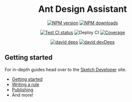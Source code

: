 <h1 align="center">Ant Design Assistant</h1>

<div align="center">

[![NPM version][npm-image]][npm-url] [![NPM downloads][download-image]][download-url]

[![Test CI status][test-ci]][test-ci-url] ![Deploy CI][deploy-ci]
[![Coverage][coverage]][codecov-url]

[![david deps][david-image]][david-url] [![david devDeps][david-dev-image]][david-dev-url]

<!-- npm url -->

[npm-image]: http://img.shields.io/npm/v/@ant-design/sketch-assistant.svg?style=flat-square
[npm-url]: http://npmjs.org/package/@ant-design/sketch-assistant
[download-image]: https://img.shields.io/npm/dm/@ant-design/sketch-assistant.svg?style=flat-square
[download-url]: https://npmjs.org/package/@ant-design/sketch-assistant

<!-- coverage -->

[coverage]:
  https://codecov.io/gh/ant-design/sketch-assistant-ant-design/branch/master/graph/badge.svg
[codecov-url]: https://codecov.io/gh/ant-design/sketch-assistant-ant-design/branch/master

<!-- Github CI -->

[test-ci]: https://github.com/ant-design/sketch-assistant-ant-design/workflows/Test%20CI/badge.svg
[deploy-ci]:
  https://github.com/ant-design/sketch-assistant-ant-design/workflows/Deploy%20CI/badge.svg
[test-ci-url]:
  https://github.com/ant-design/sketch-assistant-ant-design/actions?query=workflow%3ATest%20CI
[deploy-ci-ci]:
  https://github.com/ant-design/sketch-assistant-ant-design/actions?query=workflow%3ADeploy%20CI

<!-- Dependency -->

[david-image]: https://img.shields.io/david/ant-design/sketch-assistant-ant-design?style=flat-square
[david-dev-url]: https://david-dm.org/ant-design/sketch-assistant-ant-design?type=dev
[david-dev-image]:
  https://img.shields.io/david/dev/ant-design/sketch-assistant-ant-design?style=flat-square
[david-url]: https://david-dm.org/ant-design/sketch-assistant-ant-design

</div>

## Getting started

For in-depth guides head over to the [Sketch Developer](https://developer.sketch.com/assistants/)
site.

- [Getting started](https://developer.sketch.com/assistants/getting-started)
- [Writing a rule](https://developer.sketch.com/assistants/writing-a-rule)
- [Publishing](https://developer.sketch.com/assistants/publishing)
- And more!
